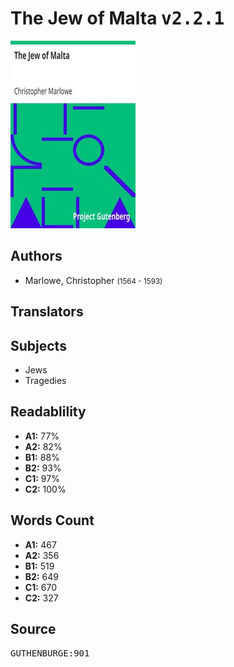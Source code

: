 # The Jew of Malta <kbd>v2.2.1</kbd>

![](./cover.medium.jpg "")

## Authors


 - Marlowe, Christopher <small>(1564 - 1593)</small>

## Translators



## Subjects


 - Jews
 - Tragedies

## Readablility


 - **A1:** 77%
 - **A2:** 82%
 - **B1:** 88%
 - **B2:** 93%
 - **C1:** 97%
 - **C2:** 100%

## Words Count


 - **A1:** 467
 - **A2:** 356
 - **B1:** 519
 - **B2:** 649
 - **C1:** 670
 - **C2:** 327

## Source


<kbd>GUTHENBURGE:901</kbd>
